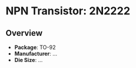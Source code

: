 # NPN Transistor: 2N2222

## Overview
- **Package**: TO-92
- **Manufacturer**:  ...
- **Die Size**:  ...